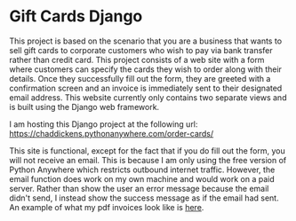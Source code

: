 # Gift Cards Django

This project is based on the scenario that you are a business that wants to sell gift cards to corporate customers who wish to pay via bank transfer rather than credit card. This project consists of a web site with a form where customers can specify the cards they wish to order along with their details. Once they successfully fill out the form, they are greeted with a confirmation screen and an invoice is immediately sent to their designated email address. This website currently only contains two separate views and is built using the Django web framework.

I am hosting this Django project at the following url:
https://chaddickens.pythonanywhere.com/order-cards/

This site is functional, except for the fact that if you do fill out the form, you will not receive an email. This is because I am only using the free version of Python Anywhere which restricts outbound internet traffic. However, the email function does work on my own machine and would work on a paid server. Rather than show the user an error message because the email didn't send, I instead show the success message as if the email had sent. An example of what my pdf invoices look like is [here](https://github.com/chad-dickens/Memphis-Blue/blob/master/gift_cards_django/static/gift_cards_app/pdfs/Penrith%20Panthers%20DtbkpK0rmr.pdf).
